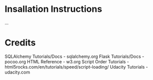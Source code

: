 # Insallation Instructions

...

# Credits

SQLAlchemy 	    Tutorials/Docs 	- sqlalchemy.org
Flask 		    Tutorials/Docs 	- pocoo.org
HTML 		    Reference 	    - w3.org
Script Order    Tutorials       - html5rocks.com/en/tutorials/speed/script-loading/
Udacity         Tutorials       - udacity.com
